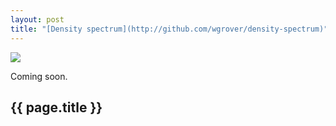 ```yaml
---
layout: post
title: "[Density spectrum](http://github.com/wgrover/density-spectrum)"
---
```


[![](http://wgrover.com/images/density_spectrum.png)](http://wgrover.com/density)

Coming soon.

{{ page.title }}
----------------

